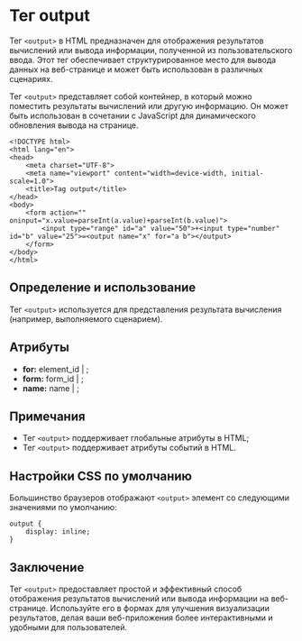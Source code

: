 # Тег output

Тег ``<output>`` в HTML предназначен для отображения результатов вычислений или вывода информации, полученной из пользовательского ввода. Этот тег обеспечивает структурированное место для вывода данных на веб-странице и может быть использован в различных сценариях.

Тег ``<output>`` представляет собой контейнер, в который можно поместить результаты вычислений или другую информацию. Он может быть использован в сочетании с JavaScript для динамического обновления вывода на странице.

```
<!DOCTYPE html>
<html lang="en">
<head>
    <meta charset="UTF-8">
    <meta name="viewport" content="width=device-width, initial-scale=1.0">
    <title>Tag output</title>
</head>
<body>
    <form action="" oninput="x.value=parseInt(a.value)+parseInt(b.value)">
        <input type="range" id="a" value="50">+<input type="number" id="b" value="25">=<output name="x" for="a b"></output>
    </form>
</body>
</html>
```

## Определение и использование

Тег ``<output>`` используется для представления результата вычисления (например, выполняемого сценарием).

## Атрибуты

- **for:** element_id | ;
- **form:** form_id | ;
- **name:** name | ;

## Примечания

- Тег ``<output>`` поддерживает глобальные атрибуты в HTML;
- Тег ``<output>`` поддерживает атрибуты событий в HTML.

## Настройки CSS по умолчанию

Большинство браузеров отображают ``<output>`` элемент со следующими значениями по умолчанию:

```
output {
    display: inline;
}
```

## Заключение

Тег ``<output>`` предоставляет простой и эффективный способ отображения результатов вычислений или вывода информации на веб-странице. Используйте его в формах для улучшения визуализации результатов, делая ваши веб-приложения более интерактивными и удобными для пользователей.